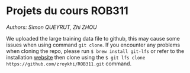 # Projets du cours ROB311
*Authors: Simon QUEYRUT, Zhi ZHOU*

We uploaded the large training data file to github, this may cause some issues when using command `git clone`. If you encounter any problems when cloning the repo, please run `$ brew install git-lfs` or refer to the installation [website](https://git-lfs.github.com/) then clone using the `$ git lfs clone https://github.com/zroykhi/ROB311.git` command.

